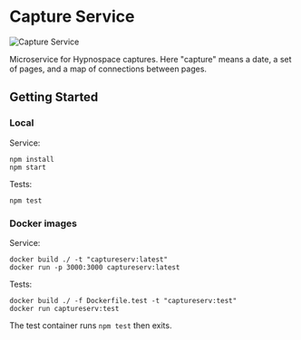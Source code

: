 # Capture Service

![Capture Service](https://github.com/gbarkway/hypnospace-sitemap/workflows/Capture%20Service/badge.svg)

Microservice for Hypnospace captures. Here "capture" means a date, a set of pages, and a map of connections between pages.

## Getting Started

### Local

Service:

```
npm install
npm start
```

Tests:
```
npm test
```

### Docker images

Service:

```
docker build ./ -t "captureserv:latest"
docker run -p 3000:3000 captureserv:latest 
```

Tests:

```
docker build ./ -f Dockerfile.test -t "captureserv:test"
docker run captureserv:test
```

The test container runs `npm test` then exits.




